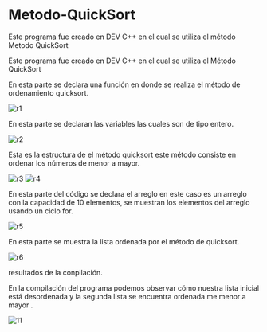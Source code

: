 # Metodo-QuickSort


Este programa fue creado en DEV C++ en el cual se utiliza el método Metodo QuickSort

Este programa fue creado en DEV C++ en el cual se utiliza el Método QuickSort


En esta parte se declara una función en donde se realiza el método de ordenamiento quicksort.

![r1](https://user-images.githubusercontent.com/72090852/97485322-963a0f00-191f-11eb-81e5-51d209fcbdfc.jpg)

En esta parte se declaran las variables las cuales son de tipo entero.

![r2](https://user-images.githubusercontent.com/72090852/97485582-f16c0180-191f-11eb-9fc7-09dd12171cfb.jpg)

Esta es la estructura de el método quicksort este método consiste en ordenar los números de menor a mayor.

![r3](https://user-images.githubusercontent.com/72090852/97485825-3db74180-1920-11eb-9ee6-179a6866a2de.jpg)
![r4](https://user-images.githubusercontent.com/72090852/97485909-5cb5d380-1920-11eb-8925-16b1e0c056df.jpg)

En esta parte del código se declara el arreglo en este caso es un arreglo con la capacidad de 10 elementos, se muestran los elementos del arreglo usando un ciclo for.

![r5](https://user-images.githubusercontent.com/72090852/97485972-71926700-1920-11eb-9b28-9dd8bb0ba9f5.jpg)

En esta parte se muestra la lista ordenada por el método de quicksort.

![r6](https://user-images.githubusercontent.com/72090852/97486167-b3231200-1920-11eb-9638-923a270020ad.jpg)

resultados de la conpilación.

En la compilación del programa podemos observar cómo nuestra lista inicial está desordenada y la segunda lista se encuentra ordenada me menor a mayor .

![11](https://user-images.githubusercontent.com/72090852/97487505-8e2f9e80-1922-11eb-83dc-257cc3cf854e.jpg)
